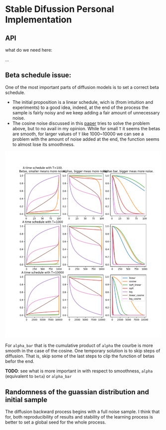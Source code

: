 # Stable Difussion Personal Implementation

## API

what do we need here:

...


## Beta schedule issue:

One of the most important parts of diffusion models is to set a correct beta schedule.

- The initial proposition is a linear schedule, wich is (from intuition and experiments)
  to a good idea, indeed, at the end of the process the sample is fairly noisy and we
  keep adding a fair amount of unnecessary noise.
- The cosine noise discussed in this [paper](https://arxiv.org/pdf/2102.09672.pdf) tries
  to solve the problem above, but to no avail in my opinion.
  While for small `T` it seems the betas are smooth, for larger values of `T` like
  1000~10000 we can see a problem with the amount of noise added at the end, the function
  seems to almost lose its smoothness.

<img src="ressources/images/all_beta_schedules.png" />

For `alpha_bar` that is the cumulative product of `alpha` the courbe is more smooth in the
case of the cosine.
One temporary solution is to skip steps of diffusion. That is, skip some of the last steps
to clip the function of betas befor the end.

**TODO**: see what is more important in with respect to smoothness, `alpha` (equivalent to
`beta`) or `alpha_bar`


## Randomness of the guassian distribution and initial sample

The diffusion backward process begins with a full noise sample. I think that for, both
reproducibility of results and stability of the learning process is better to set a
global seed for the whole process.
